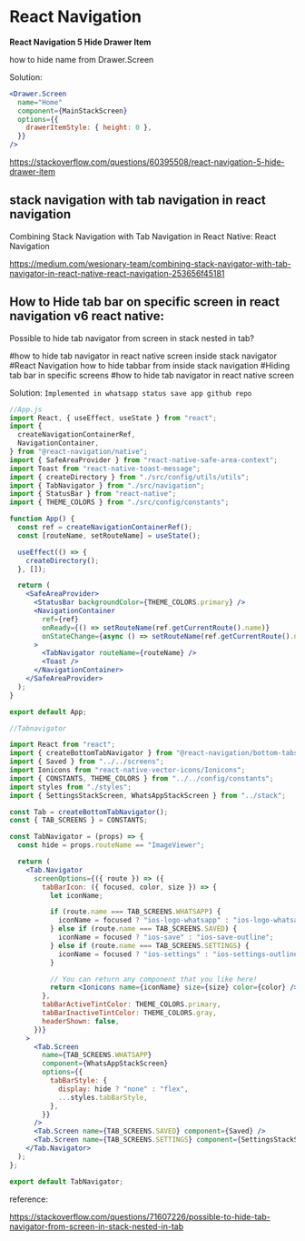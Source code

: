 # React Navigation

**React Navigation 5 Hide Drawer Item**

how to hide name from Drawer.Screen

Solution:

```jsx showLineNumbers
<Drawer.Screen
  name="Home"
  component={MainStackScreen}
  options={{
    drawerItemStyle: { height: 0 },
  }}
/>
```

https://stackoverflow.com/questions/60395508/react-navigation-5-hide-drawer-item

## stack navigation with tab navigation in react navigation

Combining Stack Navigation with Tab Navigation in React Native: React Navigation

https://medium.com/wesionary-team/combining-stack-navigator-with-tab-navigator-in-react-native-react-navigation-253656f45181

## How to Hide tab bar on specific screen in react navigation v6 react native:

Possible to hide tab navigator from screen in stack nested in tab?

#how to hide tab navigator in react native screen inside stack navigator
#React Navigation how to hide tabbar from inside stack navigation
#Hiding tab bar in specific screens
#how to hide tab navigator in react native screen

Solution: `Implemented in whatsapp status save app github repo`

```jsx showLineNumbers
//App.js
import React, { useEffect, useState } from "react";
import {
  createNavigationContainerRef,
  NavigationContainer,
} from "@react-navigation/native";
import { SafeAreaProvider } from "react-native-safe-area-context";
import Toast from "react-native-toast-message";
import { createDirectory } from "./src/config/utils/utils";
import { TabNavigator } from "./src/navigation";
import { StatusBar } from "react-native";
import { THEME_COLORS } from "./src/config/constants";

function App() {
  const ref = createNavigationContainerRef();
  const [routeName, setRouteName] = useState();

  useEffect(() => {
    createDirectory();
  }, []);

  return (
    <SafeAreaProvider>
      <StatusBar backgroundColor={THEME_COLORS.primary} />
      <NavigationContainer
        ref={ref}
        onReady={() => setRouteName(ref.getCurrentRoute().name)}
        onStateChange={async () => setRouteName(ref.getCurrentRoute().name)}
      >
        <TabNavigator routeName={routeName} />
        <Toast />
      </NavigationContainer>
    </SafeAreaProvider>
  );
}

export default App;
```

```jsx showLineNumbers
//Tabnavigator

import React from "react";
import { createBottomTabNavigator } from "@react-navigation/bottom-tabs";
import { Saved } from "../../screens";
import Ionicons from "react-native-vector-icons/Ionicons";
import { CONSTANTS, THEME_COLORS } from "../../config/constants";
import styles from "./styles";
import { SettingsStackScreen, WhatsAppStackScreen } from "../stack";

const Tab = createBottomTabNavigator();
const { TAB_SCREENS } = CONSTANTS;

const TabNavigator = (props) => {
  const hide = props.routeName == "ImageViewer";

  return (
    <Tab.Navigator
      screenOptions={({ route }) => ({
        tabBarIcon: ({ focused, color, size }) => {
          let iconName;

          if (route.name === TAB_SCREENS.WHATSAPP) {
            iconName = focused ? "ios-logo-whatsapp" : "ios-logo-whatsapp";
          } else if (route.name === TAB_SCREENS.SAVED) {
            iconName = focused ? "ios-save" : "ios-save-outline";
          } else if (route.name === TAB_SCREENS.SETTINGS) {
            iconName = focused ? "ios-settings" : "ios-settings-outline";
          }

          // You can return any component that you like here!
          return <Ionicons name={iconName} size={size} color={color} />;
        },
        tabBarActiveTintColor: THEME_COLORS.primary,
        tabBarInactiveTintColor: THEME_COLORS.gray,
        headerShown: false,
      })}
    >
      <Tab.Screen
        name={TAB_SCREENS.WHATSAPP}
        component={WhatsAppStackScreen}
        options={{
          tabBarStyle: {
            display: hide ? "none" : "flex",
            ...styles.tabBarStyle,
          },
        }}
      />
      <Tab.Screen name={TAB_SCREENS.SAVED} component={Saved} />
      <Tab.Screen name={TAB_SCREENS.SETTINGS} component={SettingsStackScreen} />
    </Tab.Navigator>
  );
};

export default TabNavigator;
```

reference:

https://stackoverflow.com/questions/71607226/possible-to-hide-tab-navigator-from-screen-in-stack-nested-in-tab

